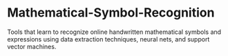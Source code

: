 # Mathematical-Symbol-Recognition
Tools that learn to recognize online handwritten mathematical symbols and expressions using data extraction techniques, neural nets, and support vector machines.
